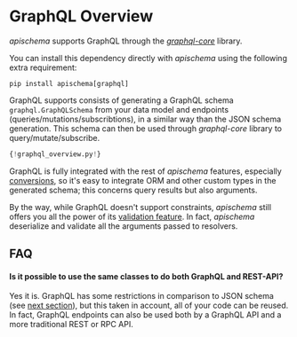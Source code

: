 # GraphQL Overview

*apischema* supports GraphQL through the [*graphql-core*](https://github.com/graphql-python/graphql-core) library.

You can install this dependency directly with *apischema* using the following extra requirement:
```shell
pip install apischema[graphql]
```

GraphQL supports consists of generating a GraphQL schema `graphql.GraphQLSchema` from your data model and endpoints (queries/mutations/subscribtions), in a similar way than the JSON schema generation. This schema can then be used through *graphql-core* library to query/mutate/subscribe.

```python
{!graphql_overview.py!}
```

GraphQL is fully integrated with the rest of *apischema* features, especially [conversions](../conversions.md), so it's easy to integrate ORM and other custom types in the generated schema; this concerns query results but also arguments.

By the way, while GraphQL doesn't support constraints, *apischema* still offers you all the power of its [validation feature](../validation.md). In fact, *apischema* deserialize and validate all the arguments passed to resolvers. 


## FAQ

#### Is it possible to use the same classes to do both GraphQL and REST-API?
Yes it is. GraphQL has some restrictions in comparison to JSON schema (see [next section](data_model_and_resolvers.md)), but this taken in account, all of your code can be reused. In fact, GraphQL endpoints can also be used both by a GraphQL API and a more traditional REST or RPC API.
